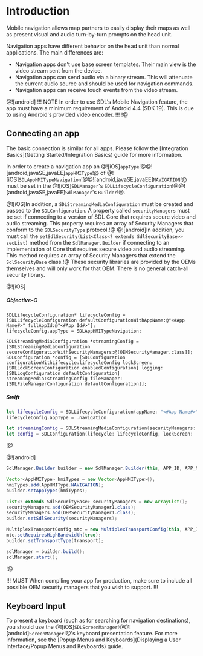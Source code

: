 # Introduction
Mobile navigation allows map partners to easily display their maps as well as present visual and audio turn-by-turn prompts on the head unit.

 Navigation apps have different behavior on the head unit than normal applications. The main differences are:
* Navigation apps don't use base screen templates. Their main view is the video stream sent from the device.
* Navigation apps can send audio via a binary stream. This will attenuate the current audio source and should be used for navigation commands.
* Navigation apps can receive touch events from the video stream.

@![android]
!!! NOTE
In order to use SDL's Mobile Navigation feature, the app must have a minimum requirement of Android 4.4 (SDK 19). This is due to using Android's provided video encoder.
!!!
!@

## Connecting an app
The basic connection is similar for all apps. Please follow the [Integration Basics](Getting Started/Integration Basics) guide for more information.

In order to create a navigation app an @![iOS]`appType`!@@![android,javaSE,javaEE]`appHMIType`!@ of @![iOS]`SDLAppHMITypeNavigation`!@@![android,javaSE,javaEE]`NAVIGATION`!@ must be set in the @![iOS]`SDLManager`'s `SDLLifecycleConfiguration`!@@![android,javaSE,javaEE]`SdlManager`'s `Builder`!@.


@![iOS]In addition, a `SDLStreamingMediaConfiguration` must be created and passed to the `SDLConfiguration`. A property called `securityManagers` must be set if connecting to a version of SDL Core that requires secure video and audio streaming. This property requires an array of Security Managers that conform to the `SDLSecurityType` protocol.!@ @![android]In addition, you must call the `setSdlSecurity(List<Class<? extends SdlSecurityBase>> secList)` method from the `SdlManager.Builder` if connecting to an implementation of Core that requires secure video and audio streaming. This method requires an array of Security Managers that extend the `SdlSecurityBase` class.!@ These security libraries are provided by the OEMs themselves and will only work for that OEM. There is no general catch-all security library.

@![iOS]
##### Objective-C
```objc
SDLLifecycleConfiguration* lifecycleConfig = [SDLLifecycleConfiguration defaultConfigurationWithAppName:@"<#App Name#>" fullAppId:@"<#App Id#>"];
lifecycleConfig.appType = SDLAppHMITypeNavigation;

SDLStreamingMediaConfiguration *streamingConfig = [SDLStreamingMediaConfiguration secureConfigurationWithSecurityManagers:@[OEMSecurityManager.class]];
SDLConfiguration *config = [SDLConfiguration configurationWithLifecycle:lifecycleConfig lockScreen:[SDLLockScreenConfiguration enabledConfiguration] logging:[SDLLogConfiguration defaultConfiguration] streamingMedia:streamingConfig fileManager:[SDLFileManagerConfiguration defaultConfiguration]];
```

##### Swift
```swift
let lifecycleConfig = SDLLifecycleConfiguration(appName: "<#App Name#>", fullAppId: "<#App Id#>")
lifecycleConfig.appType = .navigation

let streamingConfig = SDLStreamingMediaConfiguration(securityManagers: [OEMSecurityManager.self])
let config = SDLConfiguration(lifecycle: lifecycleConfig, lockScreen: .enabled(), logging: .default(), streamingMedia: streamingConfig, fileManager: .default())
```
!@

@![android]
```java
SdlManager.Builder builder = new SdlManager.Builder(this, APP_ID, APP_NAME, listener);

Vector<AppHMIType> hmiTypes = new Vector<AppHMIType>();
hmiTypes.add(AppHMIType.NAVIGATION);
builder.setAppTypes(hmiTypes);

List<? extends SdlSecurityBase> securityManagers = new ArrayList();
securityManagers.add(OEMSecurityManager1.class);
securityManagers.add(OEMSecurityManager1.class);
builder.setSdlSecurity(securityManagers);

MultiplexTransportConfig mtc = new MultiplexTransportConfig(this, APP_ID, MultiplexTransportConfig.FLAG_MULTI_SECURITY_OFF);
mtc.setRequiresHighBandwidth(true);
builder.setTransportType(transport);

sdlManager = builder.build();
sdlManager.start();
```
!@

!!! MUST
When compiling your app for production, make sure to include all possible OEM security managers that you wish to support.
!!!

## Keyboard Input
To present a keyboard (such as for searching for navigation destinations), you should use the @![iOS]`SDLScreenManager`!@@![android]`ScreenManager`!@'s keyboard presentation feature. For more information, see the [Popup Menus and Keyboards](Displaying a User Interface/Popup Menus and Keyboards) guide.